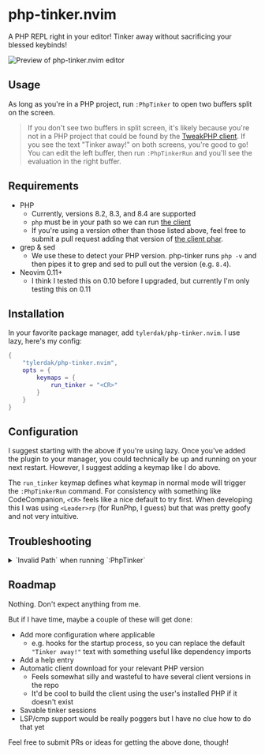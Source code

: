 # php-tinker.nvim
A PHP REPL right in your editor! Tinker away without sacrificing your blessed keybinds!

![Preview of php-tinker.nvim editor](https://github.com/user-attachments/assets/64659f5c-0b71-45e1-b7c8-98f473cbc581)

## Usage
As long as you're in a PHP project, run `:PhpTinker` to open two buffers split on the screen.
> If you don't see two buffers in split screen, it's likely because you're not in a PHP project that could be found by the [TweakPHP client](https://github.com/tweakphp/client).
If you see the text "Tinker away!" on both screens, you're good to go! You can edit the left buffer, then run `:PhpTinkerRun` and you'll see the evaluation in the right buffer.

## Requirements
- PHP
  - Currently, versions 8.2, 8.3, and 8.4 are supported
  - `php` must be in your path so we can run [the client](https://github.com/tweakphp/client)
  - If you're using a version other than those listed above, feel free to submit a pull request adding that version of [the client phar](https://github.com/tweakphp/client).
- grep & sed
  - We use these to detect your PHP version. php-tinker runs `php -v` and then pipes it to grep and sed to pull out the version (e.g. `8.4`).
- Neovim 0.11+
  - I think I tested this on 0.10 before I upgraded, but currently I'm only testing this on 0.11
 
## Installation
In your favorite package manager, add `tylerdak/php-tinker.nvim`. I use lazy, here's my config:
```lua
{
    "tylerdak/php-tinker.nvim",
    opts = {
        keymaps = {
            run_tinker = "<CR>"
        }
    }
}
```

## Configuration
I suggest starting with the above if you're using lazy. Once you've added the plugin to your manager, you could technically be up and running on your next restart. However, I suggest adding a keymap like I do above.

The `run_tinker` keymap defines what keymap in normal mode will trigger the `:PhpTinkerRun` command. For consistency with something like CodeCompanion, `<CR>` feels like a nice default to try first. When developing this I was using `<Leader>rp` (for RunPhp, I guess) but that was pretty goofy and not very intuitive.

## Troubleshooting
<details>
  <summary>`Invalid Path` when running `:PhpTinker`</summary>
  
  This means your project isn't being loaded properly by [the TweakPHP client](https://github.com/tweakphp/client/blob/8e3f588a89de86e1055d22f6a862123992db7973/src/Loader.php#L27). 
  
  Any Laravel, WordPress, or Symfony project should be picked up automatically, but at a minimum your project directory should have a vendor/autoload.php file so the client's ComposerLoader can find your project. 

  If you _really_ want to avoid Composer for some reason, you can even get away with a nearly blank php file at vendor/autoload.php like this:
  
  ```php
  <?php
  ```

  No other files necessary. Just a quick `mkdir vendor && echo "<?php" > vendor/autoload.php` should do the trick.
  
</details>

## Roadmap
Nothing. Don't expect anything from me.

But if I have time, maybe a couple of these will get done:
- Add more configuration where applicable
  - e.g. hooks for the startup process, so you can replace the default `"Tinker away!"` text with something useful like dependency imports
- Add a help entry
- Automatic client download for your relevant PHP version
  - Feels somewhat silly and wasteful to have several client versions in the repo
  - It'd be cool to build the client using the user's installed PHP if it doesn't exist
- Savable tinker sessions
- LSP/cmp support would be really poggers but I have no clue how to do that yet

Feel free to submit PRs or ideas for getting the above done, though!
